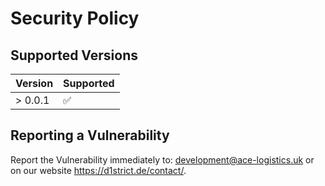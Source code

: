 # Security Policy

## Supported Versions

| Version | Supported          |
| ------- | ------------------ |
| > 0.0.1   | :white_check_mark: |

## Reporting a Vulnerability

Report the Vulnerability immediately to: development@ace-logistics.uk or on our website <https://d1strict.de/contact/>.
